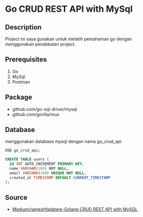 # Go CRUD REST API with MySql

## Description

Project ini saya gunakan untuk melatih pemahaman go dengan menggunakan pendekatan project.

## Prerequisites

1. Go
2. MySql
3. Postman
   
## Package 

- github.com/go-sql-driver/mysql
- github.com/gorilla/mux

## Database

menggunakan database mysql dengan nama go_crud_api 
```sql
USE go_crud_api;

CREATE TABLE users (
  id INT AUTO_INCREMENT PRIMARY KEY,
  name VARCHAR(100) NOT NULL,
  email VARCHAR(100) UNIQUE NOT NULL,
  created_at TIMESTAMP DEFAULT CURRENT_TIMESTAMP
);
```



## Source

- [Medium/rameshfadatare-Golang CRUD REST API with MySQL](https://rameshfadatare.medium.com/golang-crud-rest-api-with-mysql-36713f43f470)